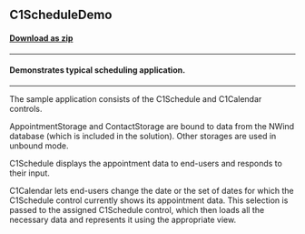 ## C1ScheduleDemo 
#### [Download as zip](https://grapecity.github.io/DownGit/#/home?url=https://github.com/GrapeCity/ComponentOne-WinForms-Samples/tree/master/NetFramework\Schedule\CS\C1ScheduleDemo)
____
#### Demonstrates typical scheduling application.
____
The sample application consists of the C1Schedule and C1Calendar controls. 

AppointmentStorage and ContactStorage are bound to data from the NWind database (which is included in the solution). Other storages are used in unbound mode. 

C1Schedule displays the appointment data to end-users and responds to their input. 

C1Calendar lets end-users change the date or the set of dates for which the C1Schedule control currently shows its appointment data. This selection is passed to the assigned C1Schedule control, which then loads all the necessary data and represents it using the appropriate view. 





